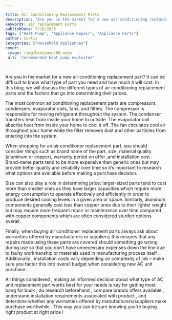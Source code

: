 ```yaml
---

title: Air Conditioning Replacement Parts
description: "Are you in the market for a new air conditioning replacement part? It can be difficult to know what type of part you need and how ...find out now"
keywords: air replacement parts
publishDate: 7/10/2023
tags: ["Heat Pump", "Appliance Repair", "Appliance Parts"]
author: Curtis
categories: ["Household Appliances"]
cover: 
 image: /img/heatpump/88.webp
 alt: 'recommended heat pump exploited'

---
```


Are you in the market for a new air conditioning replacement part? It can be difficult to know what type of part you need and how much it will cost. In this blog, we will discuss the different types of air conditioning replacement parts and the factors that go into determining their prices.

The most common air conditioning replacement parts are compressors, condensers, evaporator coils, fans, and filters. The compressor is responsible for moving refrigerant throughout the system. The condenser transfers heat from inside your home to outside. The evaporator coil absorbs heat from inside your home to cool it off. The fan circulates cool air throughout your home while the filter removes dust and other particles from entering into the system. 

When shopping for an air conditioner replacement part, you should consider things such as brand name of the part, size, material quality (aluminum or copper), warranty period on offer ,and installation cost . Brand-name parts tend to be more expensive than generic ones but may provide better quality and reliability over time so it’s important to research what options are available before making a purchase decision. 

Size can also play a role in determining price; larger-sized parts tend to cost more than smaller ones as they have larger capacities which require more energy consumption to operate effectively and efficiently in order to produce desired cooling levels in a given area or space. Similarly, aluminum components generally cost less than copper ones due to their lighter weight but may require more frequent repair or maintenance over time compared with copper components which are often considered sturdier options overall. 

Finally, when buying air conditioner replacement parts always ask about warranties offered by manufacturers or suppliers; this ensures that any repairs made using these parts are covered should something go wrong during use so that you don’t have unnecessary expenses down the line due to faulty workmanship or materials used in manufacturing process itself . Additionally , installation costs vary depending on complexity of job – make sure you factor this into overall budget when considering new AC unit purchase . 

All things considered , making an informed decision about what type of AC unit replacement part works best for your needs is key for getting most bang for buck ; do research beforehand , compare brands offers available , understand installation requirements associated with product , and determine whether any warranties offered by manufacturers/suppliers make purchase worthwhile . This way you can be sure knowing you're buying right product at right price !
